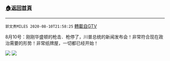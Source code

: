 ﻿###  [:house:返回首頁](https://github.com/ourhimalayas/txt)
---

`郭文贵MILES 2020-08-10T21:58:25` [轉載自GTV](https://gtv.org/web/#/UserInfo/5e596957357cc612d35a8044)

8月10号：刚刚华盛顿的枪击．枪停了，川普总统的新闻发布会！非常符合现在政治需要的形势！非常纸牌屋，一切都已经开始！

![](https://filegroup.gtv.org/cdn-cgi/image/width=600/https://filegroup.gtv.org/group3/default/20200810/21/58/0/24ae567f948c3bcae2ba1726e4e78dca.jpeg)
![](https://filegroup.gtv.org/cdn-cgi/image/width=600/https://filegroup.gtv.org/group3/default/20200810/21/58/0/e55d74ec21ff75f6fec6ece84794b41d.jpeg)
